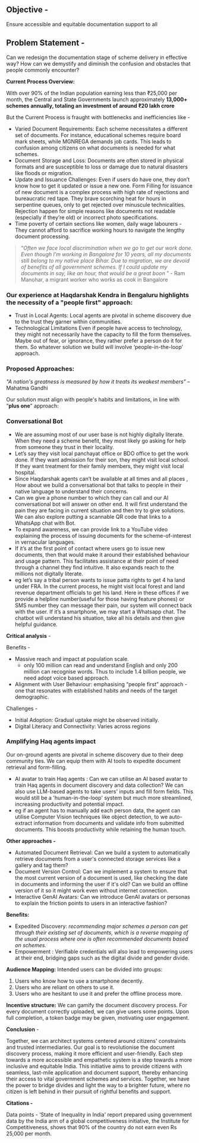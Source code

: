 ## **Objective -**

Ensure accessible and equitable documentation support to all

## **Problem Statement -**

Can we redesign the documentation stage of scheme delivery in effective way? How can we demystify and diminish the confusion and obstacles that people commonly encounter?

**Current Process Overview:**

With over 90% of the Indian population earning less than ₹25,000 per month, the Central and State Governments launch approximately **13,000+ schemes annually, totaling an investment of around ₹20 lakh crore**

But the Current Process is fraught with bottlenecks and inefficiencies like -  

- Varied Document Requirements: Each scheme necessitates a different set of documents. For instance, educational schemes require board mark sheets, while MGNREGA demands job cards. This leads to confusion among citizens on what documents is needed for what schemes.
- Document Storage and Loss: Documents are often stored in physical formats and are susceptible to loss or damage due to natural disasters like floods or migration.
- Update and Issuance Challenges: Even if users do have one, they don’t know how to get it updated or issue a new one. Form Filling for issuance of new document is a complex process with high rate of rejections and bureaucratic red tape. They brave scorching heat for hours in serpentine queues, only to get rejected over minuscule technicalities. Rejection happen for simple reasons like documents not readable (especially if they’re old) or incorrect photo specifications.
- Time poverty of certain sections like women, daily wage labourers - They cannot afford to sacrifice working hours to navigate the lengthy document processing.

> “*Often we face local discrimination when we go to get our work done. Even though I’m working in Bangalore for 10 years, all my documents still belong to my native place Bihar. Due to migration, we are devoid of benefits of all government schemes. If I could update my documents in say, like an hour, that would be a great boon* ” -  Ram Manohar, a migrant worker who works as cook in Bangalore
> 

### Our experience at Haqdarshak Kendra in Bengaluru highlights the necessity of a "people first" approach:

- Trust in Local Agents: Local agents are pivotal in scheme discovery due to the trust they garner within communities.
- Technological Limitations Even if people have access to technology, they might not necessarily have the capacity to fill the form themselves. Maybe out of fear, or ignorance, they rather prefer a person do it for them. So whatever solution we build will involve ‘people-in-the-loop’ approach.

### ****Proposed Approaches:****

*"A nation's greatness is measured by how it treats its weakest members"* – Mahatma Gandhi

Our solution must align with people's habits and limitations, in line with “**plus one**” approach: 

### Conversational Bot

- We are assuming most of our user base is not highly digitally literate. When they need a scheme benefit, they most likely go asking for help from someone they trust in their locality.
- Let’s say they visit local panchayat office or BDO office to get the work done. If they want admission for their son, they might visit local school. If they want treatment for their family members, they might visit local hospital.
- Since Haqdarshak agents can’t be available at all times and all places , How about we build a conversational bot that talks to people in their native language to understand their concerns.
- Can we give a phone number to which they can call and our AI conversational bot will answer on other end. It will first understand the pain they are facing in current situation and then try to give solutions. We can also explore putting a scannable QR code that links to a WhatsApp chat with Bot.
- To expand awareness, we can provide link to a YouTube video explaining the process of issuing documents for the scheme-of-interest in vernacular languages.
- If it’s at the first point of contact where users go to issue new documents, then that would make it around their established behaviour and usage pattern. This facilitates assistance at their point of need through a channel they find intuitive. It also expands reach to the millions not digitally literate.
- eg let’s say a tribal person wants to issue patta rights to get 4 ha land under FRA. In the current process, he might visit local forest and land revenue department officials to get his land. Here in these offices if we provide a helpline number(useful for those having feature phones) or SMS number they can message their pain, our system will connect back with the user. If it’s a smartphone, we may start a Whatsapp chat. The chatbot will understand his situation, take all his details and then give helpful guidance.

**Critical analysis** - 

Benefits - 

- Massive reach and impact at population scale.
    - only 100 million can read and understand English and only 200 million can recognise words. Thus to include 1.4 billion people, we need adopt voice based approach.
- Alignment with User Behaviour: emphasising “people first” approach - one that resonates with established habits and needs of the target demographic.

Challenges - 

- Initial Adoption: Gradual uptake might be observed initially.
- Digital Literacy and Connectivity: Varies across regions

### **Amplifying Haq agents impact**

Our on-ground agents are pivotal in scheme discovery due to their deep community ties. We can equip them with AI tools to expedite document retrieval and form-filling.

- AI avatar to train Haq agents : Can we can utilise an AI based avatar to train Haq agents in document discovery and data collection? We can also use LLM-based agents to take users' inputs and fill form fields. This would still be a 'human-in-the-loop' system but much more streamlined, increasing productivity and potential impact.
- eg if an agent has to manually add each person data, the agent can utilise Computer Vision techniques like object detection, to we auto-extract information from documents and validate info from submitted documents. This boosts productivity while retaining the human touch.

**Other approaches -** 

- Automated Document Retrieval: Can we build a system to automatically retrieve documents from a user's connected storage services like a gallery and tag them?
- Document Version Control: Can we implement a system to ensure that the most current version of a document is used, like checking the date in documents and informing the user if it's old? Can we build an offline version of it so it might work even without internet connection.
- Interactive GenAI Avatars: Can we introduce GenAI avatars or personas to explain the friction points to users in an interactive fashion?

**Benefits:**

- Expedited Discovery: *recommending major schemes a person can get through their existing set of documents, which is a reverse mapping of the usual process where one is often recommended documents based on schemes.*
- Empowerment : Verifiable credentials will also lead to empowering users at their end, bridging gaps such as the digital divide and gender divide.

**Audience Mapping:**
Intended users can be divided into groups:

1. Users who know how to use a smartphone decently.
2. Users who are reliant on others to use it.
3. Users who are hesitant to use it and prefer the offline process more.

**Incentive structure:**
We can gamify the document discovery process. For every document correctly uploaded, we can give users some points. Upon full completion, a token badge may be given, motivating user engagement.

**Conclusion** - 

Together, we can architect systems centered around citizens' constraints and trusted intermediaries. Our goal is to revolutionise the document discovery process, making it more efficient and user-friendly. Each step towards a more accessible and empathetic system is a step towards a more inclusive and equitable India. This initiative aims to provide citizens with seamless, last-mile application and document support, thereby enhancing their access to vital government schemes and services. Together, we have the power to bridge divides and light the way to a brighter future, where no citizen is left behind in their pursuit of rightful benefits and support.



**Citations -** 

Data points - ‘State of Inequality in India' report prepared using government data by the India arm of a global competitiveness initiative, the Institute for Competitiveness, shows that 90% of the country do not earn even Rs 25,000 per month.